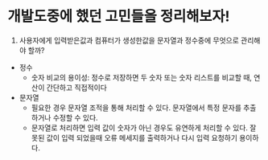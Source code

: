 # 개발도중에 했던 고민들을 정리해보자!
1. 사용자에게 입력받은값과 컴퓨터가 생성한값을 문자열과 정수중에 무엇으로 관리해야 할까?
- 정수
    - 숫자 비교의 용이성: 정수로 저장하면 두 숫자 또는 숫자 리스트를 비교할 때, 연산이 간단하고 직접적이다
- 문자열
    - 필요한 경우 문자열 조적을 통해 처리할 수 있다. 문자열에서 특정 문자를 추출하거나 수정할 수 있다.
    - 문자열로 처리하면 입력 값이 숫자가 아닌 경우도 유연하게 처리할 수 있다. 잘못된 값이 입력 되었을때 오류
  메세지를 출력하거나 다시 입력 요청하기 용이하다. 